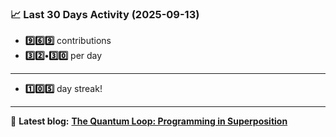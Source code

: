 <!--START_STATS-->
### 📈 Last 30 Days Activity (2025-09-13)  
- **9️⃣6️⃣9️⃣** contributions  
- **3️⃣2️⃣•3️⃣0️⃣** per day
---
- **1️⃣0️⃣5️⃣** day streak!
---
📝 **Latest blog:** [**The Quantum Loop: Programming in Superposition**](https://andriak.com/blog/quantum-loop)
<!--END_STATS-->
